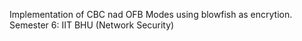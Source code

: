 Implementation of CBC nad OFB Modes using blowfish as encrytion. Semester 6: IIT BHU (Network Security)
